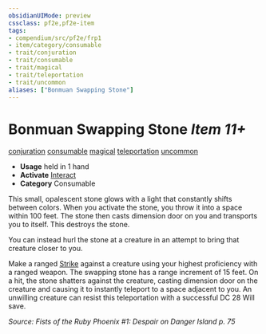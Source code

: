 ```yaml
---
obsidianUIMode: preview
cssclass: pf2e,pf2e-item
tags:
- compendium/src/pf2e/frp1
- item/category/consumable
- trait/conjuration
- trait/consumable
- trait/magical
- trait/teleportation
- trait/uncommon
aliases: ["Bonmuan Swapping Stone"]
---
```

# Bonmuan Swapping Stone *Item 11+*  
[conjuration](../../../rules/traits/conjuration.md)  [consumable](../../../rules/traits/consumable.md)  [magical](../../../rules/traits/magical.md)  [teleportation](../../../rules/traits/teleportation.md)  [uncommon](../../../rules/traits/uncommon.md)  

- **Usage** held in 1 hand
- **Activate** [Interact](../../../rules/actions/interact.md)
- **Category** Consumable

This small, opalescent stone glows with a light that constantly shifts between colors. When you activate the stone, you throw it into a space within 100 feet. The stone then casts dimension door on you and transports you to itself. This destroys the stone.

You can instead hurl the stone at a creature in an attempt to bring that creature closer to you.

Make a ranged [Strike](../../../rules/actions/strike.md) against a creature using your highest proficiency with a ranged weapon. The swapping stone has a range increment of 15 feet. On a hit, the stone shatters against the creature, casting dimension door on the creature and causing it to instantly teleport to a space adjacent to you. An unwilling creature can resist this teleportation with a successful DC 28 Will save.

*Source: Fists of the Ruby Phoenix #1: Despair on Danger Island p. 75*